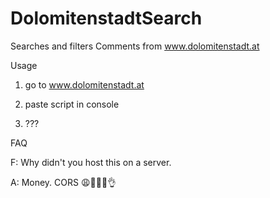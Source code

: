 # DolomitenstadtSearch
Searches and filters Comments from www.dolomitenstadt.at

Usage

1) go to www.dolomitenstadt.at

2) paste script in console

3) ???


FAQ

F: Why didn't you host this on a server.

A: Money. CORS :weary::wave::sweat_drops::100::ok_hand:
